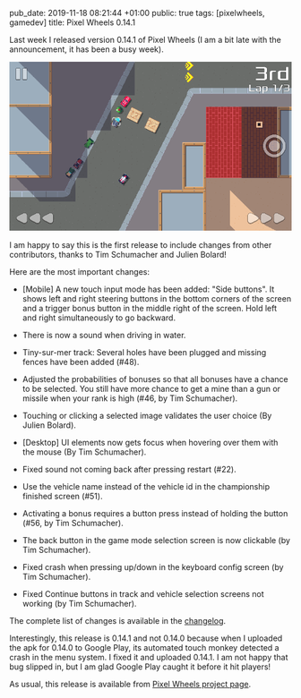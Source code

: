 pub_date: 2019-11-18 08:21:44 +01:00
public: true
tags: [pixelwheels, gamedev]
title: Pixel Wheels 0.14.1

Last week I released version 0.14.1 of Pixel Wheels (I am a bit late with the announcement, it has been a busy week).

![The "Side buttons" input mode](side-buttons.png)

I am happy to say this is the first release to include changes from other contributors, thanks to Tim Schumacher and Julien Bolard!

Here are the most important changes:

<!-- break -->

- [Mobile] A new touch input mode has been added: "Side buttons". It shows left and right steering buttons in the bottom corners of the screen and a trigger bonus button in the middle right of the screen. Hold left and right simultaneously to go backward.

- There is now a sound when driving in water.

- Tiny-sur-mer track: Several holes have been plugged and missing fences have been added (#48).

- Adjusted the probabilities of bonuses so that all bonuses have a chance to be selected. You still have more chance to get a mine than a gun or missile when your rank is high (#46, by Tim Schumacher).

- Touching or clicking a selected image validates the user choice (By Julien Bolard).

- [Desktop] UI elements now gets focus when hovering over them with the mouse (By Tim Schumacher).

- Fixed sound not coming back after pressing restart (#22).

- Use the vehicle name instead of the vehicle id in the championship finished screen (#51).

- Activating a bonus requires a button press instead of holding the button (#56, by Tim Schumacher).

- The back button in the game mode selection screen is now clickable (by Tim Schumacher).

- Fixed crash when pressing up/down in the keyboard config screen (by Tim Schumacher).

- Fixed Continue buttons in track and vehicle selection screens not working (by Tim Schumacher).

The complete list of changes is available in the [changelog][].

Interestingly, this release is 0.14.1 and not 0.14.0 because when I uploaded the apk for 0.14.0 to Google Play, its automated touch monkey detected a crash in the menu system. I fixed it and uploaded 0.14.1. I am not happy that bug slipped in, but I am glad Google Play caught it before it hit players!

As usual, this release is available from [Pixel Wheels project page](/projects/pixelwheels).

[changelog]: https://github.com/agateau/pixelwheels/blob/0.14.1/CHANGELOG.md
